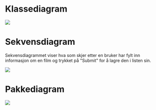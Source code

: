 # Klassediagram

![](http://www.plantuml.com/plantuml/png/TPJFRkCW4CRlF0LIBecqxHD4KQDgAqLgjbAQxdrYpthPyiS2x6xbxRjl1vj0Gtn9FByFcE4RuCvviBvJacsbV75e7L_VtF03AkEHucrLeNDVrRsfNZEDqNSGugX4zkzxqwDmzqPxQwH4cxH7q-nqAPJPer9cVX1I1O5WYEQoie9TBuAnj3vV_xkzlSXPo4Mnx9BCb3Gpi2Yeak3SsTg1tHEll31wJMJ3E-8bRj37ISiL-uWB4HZOujbRePimzmSeF8CMd7ipjcQBR44oTiCLRK7WQC5o7F-DZ_yhrXjHSwZhC6P9CoPcKPaUCvngeN1WKsOD2kDtWzeY4zhp0_XF45gRfmp_d_egpl1c_5YUIIrSA-7zY7zzjlzBVuUyeP1Q79mPD_0RT2tnMJJwfLrkWoFVUwJS5_9ENv6bQURv0mZPMPnsbgeiZmlrxEdaqFPmalWed5-FapRS1elSh1xCd9TLQ2eXjZYI-bFWszHoJp5R94CMfLkv2Tr92N8xC1SYZtK43Mgqu4Fwt96qx-8s3UdbWVFZSjZnpWhsTFg3bTz3swBb9WkAYvKEHGiMLBGxhfJRBxH7-migv7aH9sCaWkR2NJtx1Ec-PMAw407IpuIwjWQFYSR5Wy5q2OxmYhey4l4TcZVcWzsXhkan_my0)



# Sekvensdiagram
Sekvensdiagrammet viser hva som skjer etter en bruker har fylt inn informasjon om en film og trykket på "Submit" for å lagre den i listen sin.

![](http://www.plantuml.com/plantuml/png/VPDFR-8m4CNl_XIZx0MaHNkFLWYeYb0b2YAXfruSPqJTEdPaJoXS-jaRnxGD9Sa5ekVtU_F7oSmHjrGLYd51ni8MhJEQXR_95AAFFwxA2acBYiZe69vrU8g0ExW-4agADyRQ8jGHw_FQ756wEwF96gNGGWmlNESAayOw6ZFMOGhLDI_GLqtnH4k9AcyA1_M0LCkUxyKj9waFFa2O8ZEPEJLya9k49wug78eueBRudR2u90Ir7T2Ji7TeO-1vNXzA72sbAdgzEomCeIVcGg1pCLHbpeFIs-Aj6bykXZ3tVVrEzT0cUqL1QrwMtlvk9M4pnzmbPElLiBO19fszSNX8De_W0j1TPwwK5wwQMwNf5hRx5A9_KRtMslKp9MEtH3idGNkK8Yp-I_Cp3bEDlLbYLV_ubsVSJGpVW8UxmKvoXwuqsk6z9add_zDHMErVM16L2N6gt7XmQrtLPwXp_xcoJm00)




# Pakkediagram

![](http://www.plantuml.com/plantuml/png/RL91ZiCm23mlh_0ByeHLl-9cQUIsDXQGRAEgVr-XRPK4SSpCW6Scd4GpwrplC5BjrB1f6eanFU6hv_6M9qnrhRGKbC680BuADNZ1RWEZg20loE6UZJwEbQOuSTP2JKqIpVxYEVT-dBiyvX8-D9UZy9gNV7cOT3zSxuQyl7Iy2RNqT32ouEfHwLpQT2PIBqVLrJ0uj9M6uVlp0i3EhX6kRyUwsi6o6_xEjdrRBW1VgL7_haBgdI_cjfG0xd_4lht2UmyE8bW4Zltqji7UtGdRZvtq7m00)